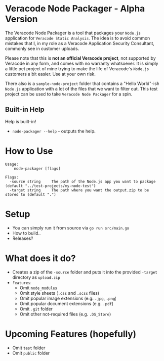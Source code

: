 # Veracode Node Packager - Alpha Version
The Veracode Node Packager is a tool that packages your `Node.js` application for `Veracode Static Analysis`. The idea is to avoid common mistakes that I, in my role as a Veracode Application Security Consultant, commonly see in customer uploads.

Please note that this is **not an official Veracode project**, not supported by Veracode in any form, and comes with no warranty whatsoever. It is simply a little pet project of mine trying to make the life of Veracode's `Node.js` customers a bit easier. Use at your own risk.

There also is a `sample-node-project` folder that contains a "Hello World"-ish `Node.js` application with a lot of the files that we want to filter out. This test project can be used to take `Veracode Node Packager` for a spin.

## Built-in Help
Help is built-in!

- `node-packager --help` - outputs the help.

# How to Use
```text
Usage:
    node-packager [flags]

Flags:
  -source string     The path of the Node.js app you want to package (default "../test-projects/my-node-test")
  -target string     The path where you want the output.zip to be stored to (default ".")
```

# Setup
- You can simply run it from source via `go run src/main.go` 
- How to build..
- Releases?

# What does it do?
- Creates a zip of the `-source` folder and puts it into the provided `-target` directory as `upload.zip`
- `Features`:
    - Omit `node_modules`
    - Omit style sheets (`.css` and `.scss` files)
    - Omit popular image extensions (e.g. `.jpg`, `.png`) 
    - Omit popular document extensions (e.g. `.pdf`)
    - Omit `.git` folder
    - Omit other not-required files (e.g. `.DS_Store`)

# Upcoming Features (hopefully)
- Omit `test` folder
- Omit `public` folder 

